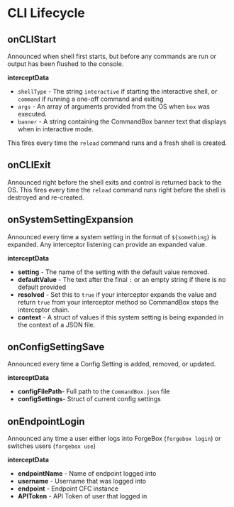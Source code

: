 # CLI Lifecycle

## onCLIStart

Announced when shell first starts, but before any commands are run or output has been flushed to the console.

**interceptData**

* `shellType` - The string `interactive` if starting the interactive shell, or `command` if running a one-off command and exiting
* `args` - An array of arguments provided from the OS when `box` was executed.
* `banner` - A string containing the CommandBox banner text that displays when in interactive mode.

This fires every time the `reload` command runs and a fresh shell is created.

## onCLIExit

Announced right before the shell exits and control is returned back to the OS. This fires every time the `reload` command runs right before the shell is destroyed and re-created.

## onSystemSettingExpansion

Announced every time a system setting in the format of `${something}` is expanded. Any interceptor listening can provide an expanded value.

**interceptData**

* **setting** - The name of the setting with the default value removed.
* **defaultValue** - The text after the final `:` or an empty string if there is no default provided
* **resolved** - Set this to `true` if your interceptor expands the value and return `true` from your interceptor method so CommandBox stops the interceptor chain.
* **context** - A struct of values if this system setting is being expanded in the context of a JSON file.

## onConfigSettingSave

Announced every time a Config Setting is added, removed, or updated.

**interceptData**

* **configFilePath**- Full path to the `CommandBox.json` file
* **configSettings**- Struct of current config settings

## onEndpointLogin

Announced any time a user either logs into ForgeBox (`forgebox login`) or switches users (`forgebox use`)

**interceptData**

* **endpointName** - Name of endpoint logged into
* **username** - Username that was logged into
* **endpoint** - Endpoint CFC instance
* **APIToken** - API Token of user that logged in
